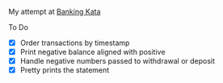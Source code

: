 My attempt at [Banking Kata](https://kata-log.rocks/banking-kata)

To Do 
- [x] Order transactions by timestamp
- [x] Print negative balance aligned with positive
- [x] Handle negative numbers passed to withdrawal or deposit
- [x] Pretty prints the statement